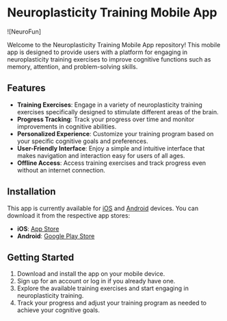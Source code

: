 # Neuroplasticity Training Mobile App

![NeuroFun]

Welcome to the Neuroplasticity Training Mobile App repository! This mobile app is designed to provide users with a platform for engaging in neuroplasticity training exercises to improve cognitive functions such as memory, attention, and problem-solving skills.

## Features

- **Training Exercises**: Engage in a variety of neuroplasticity training exercises specifically designed to stimulate different areas of the brain.
- **Progress Tracking**: Track your progress over time and monitor improvements in cognitive abilities.
- **Personalized Experience**: Customize your training program based on your specific cognitive goals and preferences.
- **User-Friendly Interface**: Enjoy a simple and intuitive interface that makes navigation and interaction easy for users of all ages.
- **Offline Access**: Access training exercises and track progress even without an internet connection.

## Installation

This app is currently available for [iOS](#) and [Android](#) devices. You can download it from the respective app stores:

- **iOS**: [App Store](#)
- **Android**: [Google Play Store](#)

## Getting Started

1. Download and install the app on your mobile device.
2. Sign up for an account or log in if you already have one.
3. Explore the available training exercises and start engaging in neuroplasticity training.
4. Track your progress and adjust your training program as needed to achieve your cognitive goals.
